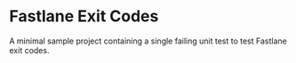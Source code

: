 # Fastlane Exit Codes

A minimal sample project containing a single failing unit test to test Fastlane exit codes.
